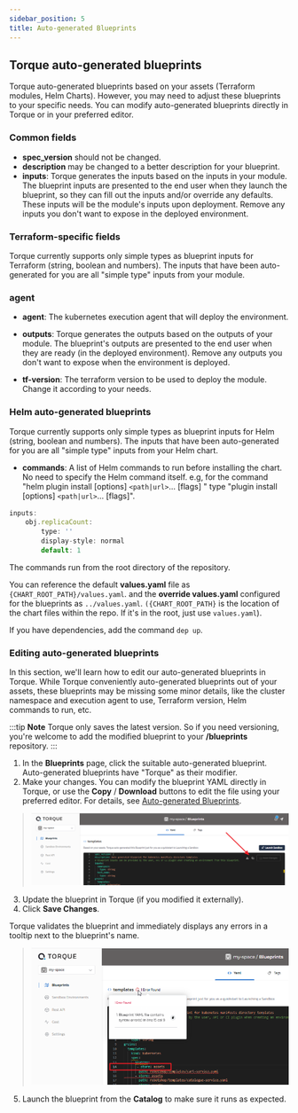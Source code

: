 ```yaml
---
sidebar_position: 5
title: Auto-generated Blueprints
---
```


## Torque auto-generated blueprints
Torque auto-generated blueprints based on your assets (Terraform modules, Helm Charts). However, you may need to adjust these blueprints to your specific needs. You can modify auto-generated blueprints directly in Torque or in your preferred editor.

### Common fields

- **spec_version** should not be changed. 
- **description** may be changed to a better description for your blueprint.
- **inputs**: Torque generates the inputs based on the inputs in your module. The blueprint inputs are presented to the end user when they launch the blueprint, so they can fill out the inputs and/or override any defaults. These inputs will be the module's inputs upon deployment. 
Remove any inputs you don't want to expose in the deployed environment.

### Terraform-specific fields

Torque currently supports only simple types as blueprint inputs for Terraform (string, boolean and numbers). The inputs that have been auto-generated for you are all "simple type" inputs from your module.

### agent
- **agent**: The kubernetes execution agent that will deploy the environment.

- **outputs**: Torque generates the outputs based on the outputs of your module. The blueprint's outputs are presented to the end user when they are ready (in the deployed environment). 
Remove any outputs you don't want to expose when the environment is deployed.
- **tf-version**: The terraform version to be used to deploy the module. Change it according to your needs. 

### Helm auto-generated blueprints

Torque currently supports only simple types as blueprint inputs for Helm (string, boolean and numbers). The inputs that have been auto-generated for you are all "simple type" inputs from your Helm chart.

- **commands**: A list of Helm commands to run before installing the chart.
No need to specify the Helm command itself.
e.g, for the command "helm plugin install [options] `<path|url>`... [flags] " type "plugin install [options] `<path|url>`... [flags]".
       
```jsx title="For example:"
inputs:
    obj.replicaCount:
        type: ''
        display-style: normal
        default: 1
``` 

The commands run from the root directory of the repository.

You can reference the default __values.yaml__ file as `{CHART_ROOT_PATH}/values.yaml`.
and the __override values.yaml__ configured for the blueprints as `../values.yaml`.
`({CHART_ROOT_PATH}` is the location of the chart files within the repo. If it's in the root, just use `values.yaml`).

If you have dependencies, add the command `dep up`.

### Editing auto-generated blueprints

In this section, we'll learn how to edit our auto-generated blueprints in Torque. While Torque conveniently auto-generated blueprints out of your assets, these blueprints may be missing some minor details, like the cluster namespace and execution agent to use, Terraform version, Helm commands to run, etc.

:::tip __Note__
Torque only saves the latest version. So if you need versioning, you're welcome to add the modified blueprint to your __/blueprints__ repository.
:::

1. In the __Blueprints__ page, click the suitable auto-generated blueprint. Auto-generated blueprints have "Torque" as their modifier.  
2. Make your changes. You can modify the blueprint YAML directly in Torque, or use the __Copy__ / __Download__ buttons to edit the file using your preferred editor. For details, see [Auto-generated Blueprints](/blueprint-designer-guide/autogenerated-blueprints).
> ![Locale Dropdown](/img/edit-blueprint.png)
3. Update the blueprint in Torque (if you modified it externally).
4. Click __Save Changes__.

  Torque validates the blueprint and immediately displays any errors in a tooltip next to the blueprint's name.
> ![Locale Dropdown](/img/blueprint-errors.png)
5. Launch the blueprint from the __Catalog__ to make sure it runs as expected.
